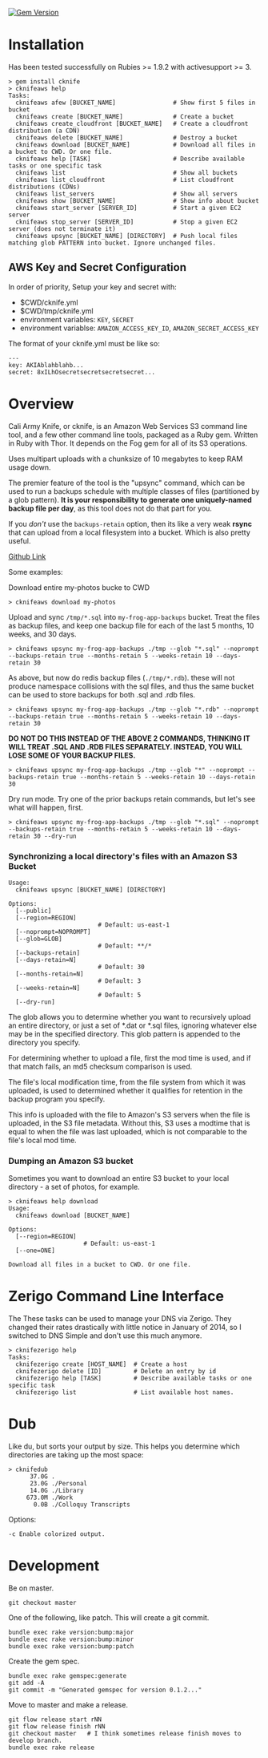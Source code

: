 
[![Gem Version](https://badge.fury.io/rb/cknife.svg)](http://badge.fury.io/rb/cknife)

# Installation

Has been tested successfully on Rubies >= 1.9.2 with activesupport >= 3.

    > gem install cknife
    > cknifeaws help
    Tasks:
      cknifeaws afew [BUCKET_NAME]                # Show first 5 files in bucket
      cknifeaws create [BUCKET_NAME]              # Create a bucket
      cknifeaws create_cloudfront [BUCKET_NAME]   # Create a cloudfront distribution (a CDN)
      cknifeaws delete [BUCKET_NAME]              # Destroy a bucket
      cknifeaws download [BUCKET_NAME]            # Download all files in a bucket to CWD. Or one file.
      cknifeaws help [TASK]                       # Describe available tasks or one specific task
      cknifeaws list                              # Show all buckets
      cknifeaws list_cloudfront                   # List cloudfront distributions (CDNs)
      cknifeaws list_servers                      # Show all servers
      cknifeaws show [BUCKET_NAME]                # Show info about bucket
      cknifeaws start_server [SERVER_ID]          # Start a given EC2 server
      cknifeaws stop_server [SERVER_ID]           # Stop a given EC2 server (does not terminate it)
      cknifeaws upsync [BUCKET_NAME] [DIRECTORY]  # Push local files matching glob PATTERN into bucket. Ignore unchanged files.      

## AWS Key and Secret Configuration

In order of priority, Setup your key and secret with:

  - $CWD/cknife.yml
  - $CWD/tmp/cknife.yml
  - environment variables: `KEY`, `SECRET`
  - environment variablse: `AMAZON_ACCESS_KEY_ID`, `AMAZON_SECRET_ACCESS_KEY` 

The format of your cknife.yml must be like so:

    ---
    key: AKIAblahblahb...
    secret: 8xILhOsecretsecretsecretsecret...

# Overview

Cali Army Knife, or cknife, is an Amazon Web Services S3 command line
tool, and a few other command line tools, packaged as a Ruby
gem. Written in Ruby with Thor. It depends on the Fog gem for all of
its S3 operations.

Uses multipart uploads with a chunksize of 10 megabytes to keep RAM
usage down.

The premier feature of the tool is the "upsync" command, which can be
used to run a backups schedule with multiple classes of files
(partitioned by a glob pattern). **It is your responsibility to
generate one uniquely-named backup file per day**, as this tool does
not do that part for you.

If you *don't* use the `backups-retain` option, then its like a very
weak **rsync** that can upload from a local filesystem into a bucket.
Which is also pretty useful.

[Github Link](https://github.com/mikedll/cali-army-knife)

Some examples:

Download entire my-photos bucke to CWD

    > cknifeaws download my-photos 
    
Upload and sync `/tmp/*.sql` into `my-frog-app-backups`
bucket. Treat the files as backup files, and keep one backup
file for each of the last 5 months, 10 weeks, and 30 days.    

    > cknifeaws upsync my-frog-app-backups ./tmp --glob "*.sql" --noprompt --backups-retain true --months-retain 5 --weeks-retain 10 --days-retain 30

As above, but now do redis backup files (`./tmp/*.rdb`). these will
not produce namespace collisions with the sql files, and thus the same
bucket can be used to store backups for both .sql and .rdb files.

    > cknifeaws upsync my-frog-app-backups ./tmp --glob "*.rdb" --noprompt --backups-retain true --months-retain 5 --weeks-retain 10 --days-retain 30

**DO NOT DO THIS INSTEAD OF THE ABOVE 2 COMMANDS, THINKING IT WILL
TREAT .SQL AND .RDB FILES SEPARATELY. INSTEAD, YOU WILL LOSE
SOME OF YOUR BACKUP FILES.**

    > cknifeaws upsync my-frog-app-backups ./tmp --glob "*" --noprompt --backups-retain true --months-retain 5 --weeks-retain 10 --days-retain 30

Dry run mode. Try one of the prior backups retain commands, but
let's see what will happen, first.

    > cknifeaws upsync my-frog-app-backups ./tmp --glob "*.sql" --noprompt --backups-retain true --months-retain 5 --weeks-retain 10 --days-retain 30 --dry-run

### Synchronizing a local directory's files with an Amazon S3 Bucket

    Usage:
      cknifeaws upsync [BUCKET_NAME] [DIRECTORY]

    Options:
      [--public]             
      [--region=REGION]      
                             # Default: us-east-1
      [--noprompt=NOPROMPT]  
      [--glob=GLOB]          
                             # Default: **/*
      [--backups-retain]     
      [--days-retain=N]      
                             # Default: 30
      [--months-retain=N]    
                             # Default: 3
      [--weeks-retain=N]     
                             # Default: 5
      [--dry-run]            

The glob allows you to determine whether you want to recursively
upload an entire directory, or just a set of *.dat or *.sql files,
ignoring whatever else may be in the specified directory. This glob
pattern is appended to the directory you specify.

For determining whether to upload a file, first the mod time is used,
and if that match fails, an md5 checksum comparison is used.

The file's local modification time, from the file system from which it
was uploaded, is used to determined whether it qualifies for retention
in the backup program you specify.

This info is uploaded with the file to Amazon's S3 servers when the
file is uploaded, in the S3 file metadata. Without this, S3 uses a
modtime that is equal to when the file was last uploaded, which is not
comparable to the file's local mod time.

### Dumping an Amazon S3 bucket

Sometimes you want to download an entire S3 bucket to your local
directory - a set of photos, for example.

    > cknifeaws help download 
    Usage:
      cknifeaws download [BUCKET_NAME]

    Options:
      [--region=REGION]  
                         # Default: us-east-1
      [--one=ONE]        

    Download all files in a bucket to CWD. Or one file.

# Zerigo Command Line Interface

The These tasks can be used to manage your DNS via Zerigo.  They changed
their rates drastically with little notice in January of 2014, so I
switched to DNS Simple and don't use this much anymore.

    > cknifezerigo help
    Tasks:
      cknifezerigo create [HOST_NAME]  # Create a host
      cknifezerigo delete [ID]         # Delete an entry by id
      cknifezerigo help [TASK]         # Describe available tasks or one specific task
      cknifezerigo list                # List available host names.

# Dub

Like du, but sorts your output by size.  This helps you determine
which directories are taking up the most space:

    > cknifedub
          37.0G .
          23.0G ./Personal
          14.0G ./Library
         673.0M ./Work
           0.0B ./Colloquy Transcripts

Options:

    -c Enable colorized output. 


# Development

Be on master.

    git checkout master

One of the following, like patch. This will create a git commit.

    bundle exec rake version:bump:major
    bundle exec rake version:bump:minor
    bundle exec rake version:bump:patch

Create the gem spec.

    bundle exec rake gemspec:generate
    git add -A
    git commit -m "Generated gemspec for version 0.1.2..."

Move to master and make a release.

    git flow release start rNN
    git flow release finish rNN
    git checkout master   # I think sometimes release finish moves to develop branch.
    bundle exec rake release

